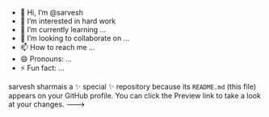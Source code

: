 - 👋 Hi, I’m @sarvesh
- 👀 I’m interested in hard work
- 🌱 I’m currently learning ...
- 💞️ I’m looking to collaborate on ...
- 📫 How to reach me ...
- 😄 Pronouns: ...
- ⚡ Fun fact: ...

sarvesh sharmais a ✨ special ✨ repository because its `README.md` (this file) appears on your GitHub profile.
You can click the Preview link to take a look at your changes.
--->
